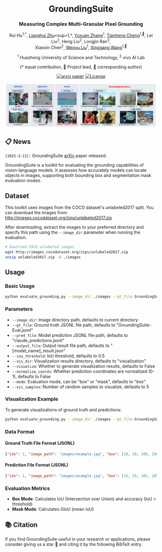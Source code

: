 <div align ="center">
<h1>GroundingSuite </h1>
<h3>Measuring Complex Multi-Granular Pixel Grounding</h3>

Rui Hu<sup>1,\*</sup>, [Lianghui Zhu]([https://github.com/CoderZhangYx](https://scholar.google.com/citations?user=NvMHcs0AAAAJ&hl=zh-CN))<sup>1,\*</sup>, [Yuxuan Zhang](https://github.com/CoderZhangYx)<sup>1</sup>, [Tianheng Cheng](https://scholar.google.com/citations?user=PH8rJHYAAAAJ&hl=zh-CN)<sup>1,🌟</sup>, Lei Liu<sup>2</sup>, Heng Liu<sup>2</sup>, Longjin Ran<sup>2</sup>,<br>Xiaoxin Chen<sup>2</sup>, [Wenyu Liu](http://eic.hust.edu.cn/professor/liuwenyu)<sup>1</sup>, [Xinggang Wang](https://xwcv.github.io/)<sup>1,📧</sup>

<sup>1</sup> Huazhong University of Science and Technology, <sup>2</sup> vivo AI Lab

(\* equal contribution, 🌟 Project lead, 📧 corresponding author)


[![arxiv paper](https://img.shields.io/badge/arXiv-Paper-red)](https://arxiv.org/abs/)
[![License](https://img.shields.io/badge/License-Apache%202.0-blue.svg)](https://opensource.org/licenses/Apache-2.0)

</div>

<div align="center">
<img src="./assets/teaser.png">
</div>

## 📋 News

`[2025-3-13]:` GroundingSuite [arXiv]() paper released. 





GroundingSuite is a toolkit for evaluating the grounding capabilities of vision-language models. It assesses how accurately models can locate objects in images, supporting both bounding box and segmentation mask evaluation modes.

## Dataset

This toolkit uses images from the COCO dataset's unlabeled2017 split. You can download the images from:
http://images.cocodataset.org/zips/unlabeled2017.zip

After downloading, extract the images to your preferred directory and specify this path using the `--image_dir` parameter when running the evaluation.

```bash
# Download COCO unlabeled images
wget http://images.cocodataset.org/zips/unlabeled2017.zip
unzip unlabeled2017.zip -d ./images
```

## Usage

### Basic Usage

```bash
python evaluate_grounding.py --image_dir ./images --gt_file GroundingSuite-Eval.jsonl --pred_file model_predictions.jsonl
```

### Parameters

- `--image_dir`: Image directory path, defaults to current directory
- `--gt_file`: Ground truth JSONL file path, defaults to "GroundingSuite-Eval.jsonl"
- `--pred_file`: Model prediction JSONL file path, defaults to "claude_predictions.jsonl"
- `--output_file`: Output result file path, defaults to "[model_name]_result.json"
- `--iou_threshold`: IoU threshold, defaults to 0.5
- `--vis_dir`: Visualization results directory, defaults to "visualization"
- `--visualize`: Whether to generate visualization results, defaults to False
- `--normalize_coords`: Whether prediction coordinates are normalized (0-1), defaults to False
- `--mode`: Evaluation mode, can be "box" or "mask", defaults to "box"
- `--vis_samples`: Number of random samples to visualize, defaults to 5

### Visualization Example

To generate visualizations of ground truth and predictions:

```bash
python evaluate_grounding.py --image_dir ./images --gt_file GroundingSuite-Eval.jsonl --pred_file model_predictions.jsonl --visualize --vis_dir ./vis_results
```

### Data Format

#### Ground Truth File Format (JSONL)

```json
{"idx": 1, "image_path": "images/example.jpg", "box": [10, 20, 100, 200], "class_id": 0, "label": "dog"}
```

#### Prediction File Format (JSONL)

```json
{"idx": 1, "image_path": "images/example.jpg", "box": [15, 25, 105, 205]}
```

### Evaluation Metrics

- **Box Mode**: Calculates IoU (Intersection over Union) and accuracy (IoU > threshold)
- **Mask Mode**: Calculates GIoU (mean IoU)


## 📚 Citation
If you find GroundingSuite useful in your research or applications, please consider giving us a star &#127775; and citing it by the following BibTeX entry.


```bibtex

```
